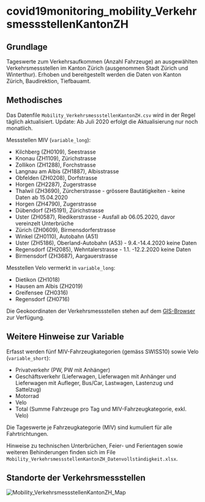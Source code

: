# covid19monitoring_mobility_VerkehrsmessstellenKantonZH

## Grundlage
Tageswerte zum Verkehrsaufkommen (Anzahl Fahrzeuge) an ausgewählten Verkehrsmessstellen im Kanton Zürich (ausgenommen Stadt Zürich und Winterthur). Erhoben und bereitgestellt werden die Daten von Kanton Zürich, Baudirektion, Tiefbauamt.

## Methodisches
Das Datenfile `Mobility_VerkehrsmessstellenKantonZH.csv` wird in der Regel täglich aktualisiert. Update: Ab Juli 2020 erfolgt die Aktualisierung nur noch monatlich.

Messstellen MIV (`variable_long`):
- Kilchberg (ZH0109), Seestrasse
- Knonau (ZH1109), Zürichstrasse
- Zollikon (ZH1288), Forchstrasse
- Langnau am Albis (ZH1887), Albisstrasse
- Obfelden (ZH0208), Dorfstrasse
- Horgen (ZH2287), Zugerstrasse
- Thalwil (ZH3690), Zürcherstrasse - grössere Bautätigkeiten - keine Daten ab 15.04.2020
- Horgen (ZH4790), Zugerstrasse
- Dübendorf (ZH5191), Zürichstrasse
- Uster (ZH0587), Riedikerstrasse - Ausfall ab 06.05.2020, davor vereinzelt Unterbrüche
- Zürich (ZH0609), Birmensdorferstrasse
- Winkel (ZH0110), Autobahn (A51)
- Uster (ZH5186), Oberland-Autobahn (A53) - 9.4.-14.4.2020 keine Daten
- Regensdorf (ZH2085), Wehntalerstrasse - 1.1. -12.2.2020 keine Daten
- Birmensdorf (ZH3687), Aargauerstrasse

Messtellen Velo vermerkt in `variable_long`:
- Dietikon (ZH1018)
- Hausen am Albis (ZH2019)
- Greifensee (ZH0316)
- Regensdorf (ZH0716)

Die Geokoordinaten der Verkehrsmessstellen stehen auf dem [GIS-Browser](https://maps.zh.ch?topic=TBAVMSZH&scale=294568&x=2692500&y=1252500&srid=2056&offlayers=bezirkslabels) zur Verfügung. 

## Weitere Hinweise zur Variable
Erfasst werden fünf MIV-Fahrzeugkategorien (gemäss SWISS10) sowie Velo (`variable_short`):
- Privatverkehr (PW, PW mit Anhänger)
- Geschäftsverkehr (Lieferwagen, Lieferwagen mit Anhänger und Lieferwagen mit Aufleger, Bus/Car, Lastwagen, Lastenzug und Sattelzug)
- Motorrad
- Velo
- Total (Summe Fahrzeuge pro Tag und MIV-Fahrzeugkategorie, exkl. Velo)

Die Tageswerte je Fahrzeugkategorie (MIV) sind kumuliert für alle Fahrtrichtungen.

Hinweise zu technischen Unterbrüchen, Feier- und Ferientagen sowie weiteren Behinderungen finden sich im File `Mobility_VerkehrsmessstellenKantonZH_Datenvollständigkeit.xlsx`.

## Standorte der Verkehrsmessstellen
![Mobility_VerkehrsmessstellenKantonZH_Map](https://github.com/statistikZH/covid19monitoring_mobility_VerkehrsmessstellenKantonZH/blob/master/Mobility_VerkehrsmessstellenKantonZH_Map.png)


